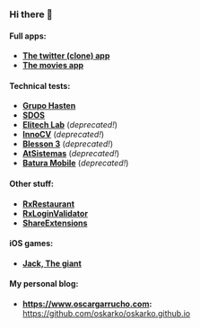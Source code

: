 ### Hi there 👋

#### Full apps:
  - [**The twitter (clone) app**](https://github.com/oskarko/TwitterTutorial)
  - [**The movies app**](https://github.com/oskarko/TheMoviesApp)
  
  
#### Technical tests:
  - [**Grupo Hasten**](https://github.com/oskarko/RxRGH)
  - [**SDOS**](https://github.com/oskarko/SDOSRepo)
  - [**Elitech Lab**](https://github.com/oskarko/pruebaElitechLab) (*deprecated!*)
  - [**InnoCV**](https://github.com/oskarko/pruebaInnoCV) (*deprecated!*)
  - [**Blesson 3**](https://github.com/oskarko/pruebaBlesson3) (*deprecated!*)
  - [**AtSistemas**](https://github.com/oskarko/pruebaAtSistemas) (*deprecated!*)
  - [**Batura Mobile**](https://github.com/oskarko/pruebaBaturaMobile) (*deprecated!*)
  
  
 #### Other stuff:
  - [**RxRestaurant**](https://github.com/oskarko/RxRestaurantsList)
  - [**RxLoginValidator**](https://github.com/oskarko/RxLoginValidation)
  - [**ShareExtensions**](https://github.com/oskarko/ShareExtensionExample)


#### iOS games:
  - [**Jack, The giant**](https://github.com/oskarko/JackTheGiantGame)
  
  
  #### My personal blog:
  - **https://www.oscargarrucho.com:** https://github.com/oskarko/oskarko.github.io
 
<!--
**oskarko/oskarko** is a ✨ _special_ ✨ repository because its `README.md` (this file) appears on your GitHub profile.

Here are some ideas to get you started:

- 🔭 I’m currently working on ...
- 🌱 I’m currently learning ...
- 👯 I’m looking to collaborate on ...
- 🤔 I’m looking for help with ...
- 💬 Ask me about ...
- 📫 How to reach me: ...
- 😄 Pronouns: ...
- ⚡ Fun fact: ...
-->
